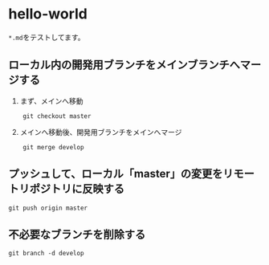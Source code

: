 hello-world
===========
`*.md`をテストしてます。


## ローカル内の開発用ブランチをメインブランチへマージする

1. まず、メインへ移動
```
    git checkout master
```
2. メインへ移動後、開発用ブランチをメインへマージ
```
    git merge develop
```


## プッシュして、ローカル「master」の変更をリモートリポジトリに反映する
    git push origin master

## 不必要なブランチを削除する
    git branch -d develop